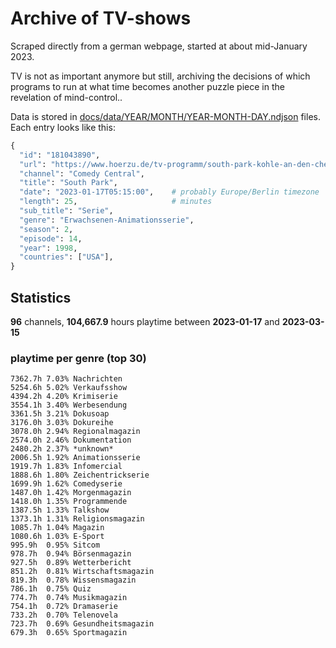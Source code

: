 # Archive of TV-shows

Scraped directly from a german webpage, started at about mid-January 2023.

TV is not as important anymore but still, archiving the decisions of which programs to run at what time
becomes another puzzle piece in the revelation of mind-control.. 

Data is stored in [docs/data/YEAR/MONTH/YEAR-MONTH-DAY.ndjson](docs/data/) files. 
Each entry looks like this:

```python
{
  "id": "181043890", 
  "url": "https://www.hoerzu.de/tv-programm/south-park-kohle-an-den-chefkoch/bid_181043890/", 
  "channel": "Comedy Central", 
  "title": "South Park", 
  "date": "2023-01-17T05:15:00",    # probably Europe/Berlin timezone 
  "length": 25,                     # minutes 
  "sub_title": "Serie", 
  "genre": "Erwachsenen-Animationsserie", 
  "season": 2, 
  "episode": 14, 
  "year": 1998, 
  "countries": ["USA"],
}
```

## Statistics

**96** channels, **104,667.9** hours playtime between **2023-01-17** and **2023-03-15**


### playtime per genre (top 30)

    7362.7h 7.03% Nachrichten
    5254.6h 5.02% Verkaufsshow
    4394.2h 4.20% Krimiserie
    3554.1h 3.40% Werbesendung
    3361.5h 3.21% Dokusoap
    3176.0h 3.03% Dokureihe
    3078.0h 2.94% Regionalmagazin
    2574.0h 2.46% Dokumentation
    2480.2h 2.37% *unknown*
    2006.5h 1.92% Animationsserie
    1919.7h 1.83% Infomercial
    1888.6h 1.80% Zeichentrickserie
    1699.9h 1.62% Comedyserie
    1487.0h 1.42% Morgenmagazin
    1418.0h 1.35% Programmende
    1387.5h 1.33% Talkshow
    1373.1h 1.31% Religionsmagazin
    1085.7h 1.04% Magazin
    1080.6h 1.03% E-Sport
    995.9h  0.95% Sitcom
    978.7h  0.94% Börsenmagazin
    927.5h  0.89% Wetterbericht
    851.2h  0.81% Wirtschaftsmagazin
    819.3h  0.78% Wissensmagazin
    786.1h  0.75% Quiz
    774.7h  0.74% Musikmagazin
    754.1h  0.72% Dramaserie
    733.2h  0.70% Telenovela
    723.7h  0.69% Gesundheitsmagazin
    679.3h  0.65% Sportmagazin
